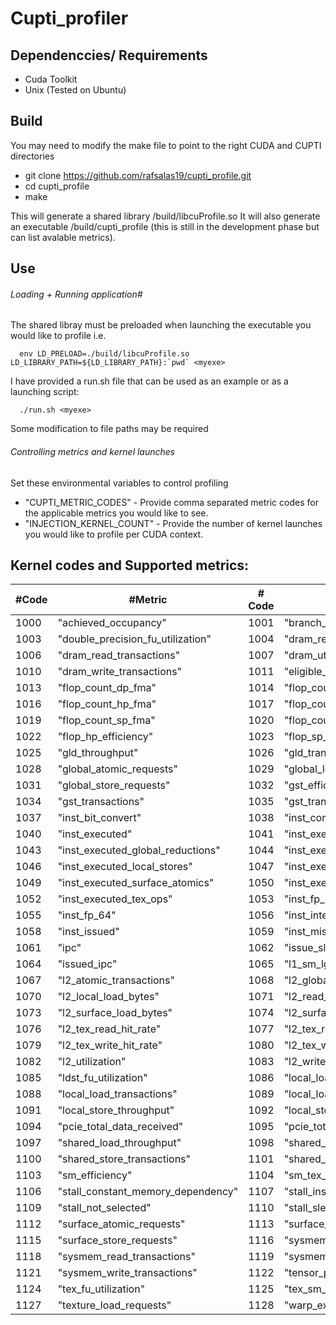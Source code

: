 # Cupti_profiler

## Dependenccies/ Requirements 
- Cuda Toolkit
- Unix (Tested on Ubuntu)

## Build
You may need to modify the make file to point to the right CUDA and CUPTI directories

- git clone https://github.com/rafsalas19/cupti_profile.git
- cd cupti_profile
- make

This will generate a shared library /build/libcuProfile.so 
It will also generate an executable /build/cupti_profile (this is still in the development phase but can list avalable metrics).

## Use

###### Loading + Running application#
The shared libray must be preloaded when launching the executable you would like to profile i.e.  
      
      env LD_PRELOAD=./build/libcuProfile.so LD_LIBRARY_PATH=${LD_LIBRARY_PATH}:`pwd` <myexe>
      
I have provided a run.sh file that can be used as an example or as a launching script:

      ./run.sh <myexe>
Some modification to file paths may be required

###### Controlling metrics and kernel launches
Set these environmental variables to control profiling
- "CUPTI_METRIC_CODES" - Provide comma separated metric codes for the applicable metrics you would like to see.
- "INJECTION_KERNEL_COUNT" - Provide the number of kernel launches you would like to profile per CUDA context.



## Kernel codes and Supported metrics:
| #Code        | #Metric   | # Code     | #Metric    | # Code     | #Metric    |
|--------------|-----------|------------|------------|------------|------------|
|1000|"achieved_occupancy"|1001|"branch_efficiency"|1002|"cf_executed"|
|1003|"double_precision_fu_utilization"|1004|"dram_read_bytes"|1005|"dram_read_throughput"|
|1006|"dram_read_transactions"|1007|"dram_utilization"|1008|"dram_write_bytes"|1009|"dram_write_throughput"|
|1010|"dram_write_transactions"|1011|"eligible_warps_per_cycle"|1012|"flop_count_dp_add"|
|1013|"flop_count_dp_fma"|1014|"flop_count_dp_mul"|1015|"flop_count_hp_add"|
|1016|"flop_count_hp_fma"|1017|"flop_count_hp_mul"|1018|"flop_count_sp_add"|
|1019|"flop_count_sp_fma"|1020|"flop_count_sp_mul"|1021|"flop_dp_efficiency"|
|1022|"flop_hp_efficiency"|1023|"flop_sp_efficiency"|1024|"gld_efficiency"|
|1025|"gld_throughput"|1026|"gld_transactions"|1027|"gld_transactions_per_request"|
|1028|"global_atomic_requests"|1029|"global_load_requests"|1030|"global_reduction_requests"|
|1031|"global_store_requests"|1032|"gst_efficiency"|1033|"gst_throughput"|
|1034|"gst_transactions"|1035|"gst_transactions_per_request"|1036|"half_precision_fu_utilization"|
|1037|"inst_bit_convert"|1038|"inst_compute_ld_st"|1039|"inst_control"|
|1040|"inst_executed"|1041|"inst_executed_global_atomics"|1042|"inst_executed_global_loads"|
|1043|"inst_executed_global_reductions"|1044|"inst_executed_global_stores"|1045|"inst_executed_local_loads"|
|1046|"inst_executed_local_stores"|1047|"inst_executed_shared_loads"|1048|"inst_executed_shared_stores"|
|1049|"inst_executed_surface_atomics"|1050|"inst_executed_surface_reductions"|1051|"inst_executed_surface_stores"|
|1052|"inst_executed_tex_ops"|1053|"inst_fp_16"|1054|"inst_fp_32"|
|1055|"inst_fp_64"|1056|"inst_integer"|1057|"inst_inter_thread_communication"|
|1058|"inst_issued"|1059|"inst_misc"|1060|"inst_per_warp"|
|1061|"ipc"|1062|"issue_slot_utilization"|1063|"issue_slots"|
|1064|"issued_ipc"|1065|"l1_sm_lg_utilization"|1066|"l2_atomic_throughput"|
|1067|"l2_atomic_transactions"|1068|"l2_global_atomic_store_bytes"|1069|"l2_global_load_bytes"|
|1070|"l2_local_load_bytes"|1071|"l2_read_throughput"|1072|"l2_read_transactions"|
|1073|"l2_surface_load_bytes"|1074|"l2_surface_store_bytes"|1075|"l2_tex_hit_rate"|
|1076|"l2_tex_read_hit_rate"|1077|"l2_tex_read_throughput"|1078|"l2_tex_read_transactions"|
|1079|"l2_tex_write_hit_rate"|1080|"l2_tex_write_throughput"|1081|"l2_tex_write_transactions"|
|1082|"l2_utilization"|1083|"l2_write_throughput"|1084|"l2_write_transactions"|
|1085|"ldst_fu_utilization"|1086|"local_load_requests"|1087|"local_load_throughput"|
|1088|"local_load_transactions"|1089|"local_load_transactions_per_request"|1090|"local_store_requests"|
|1091|"local_store_throughput"|1092|"local_store_transactions"|1093|"local_store_transactions_per_request"|
|1094|"pcie_total_data_received"|1095|"pcie_total_data_transmitted"|1096|"shared_efficiency"|
|1097|"shared_load_throughput"|1098|"shared_load_transactions"|1099|"shared_store_throughput"|
|1100|"shared_store_transactions"|1101|"shared_utilization"|1102|"single_precision_fu_utilization"|
|1103|"sm_efficiency"|1104|"sm_tex_utilization"|1105|"special_fu_utilization"|
|1106|"stall_constant_memory_dependency"|1107|"stall_inst_fetch"|1108|"stall_memory_dependency"|
|1109|"stall_not_selected"|1110|"stall_sleeping"|1111|"stall_texture"|
|1112|"surface_atomic_requests"|1113|"surface_load_requests"|1114|"surface_reduction_requests"|
|1115|"surface_store_requests"|1116|"sysmem_read_bytes"|1117|"sysmem_read_throughput"|
|1118|"sysmem_read_transactions"|1119|"sysmem_write_bytes"|1120|"sysmem_write_throughput"|
|1121|"sysmem_write_transactions"|1122|"tensor_precision_fu_utilization"|1123|"tex_cache_hit_rate"|
|1124|"tex_fu_utilization"|1125|"tex_sm_tex_utilization"|1126|"tex_sm_utilization"|
|1127|"texture_load_requests"|1128|"warp_execution_efficiency"|1129|"warp_nonpred_execution_efficiency"	

